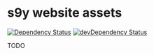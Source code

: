 # s9y website assets

[![Dependency Status](https://david-dm.org/s9y/website_assets.svg)](https://david-dm.org/s9y/website_assets)
[![devDependency Status](https://david-dm.org/s9y/website_assets/dev-status.svg)](https://david-dm.org/s9y/website_assets#info=devDependencies)

TODO
